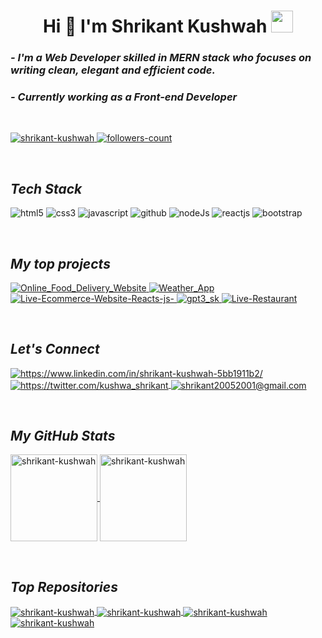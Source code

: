 <!----------------------------------- Heading Section ------------------------------------>
<h1 align="center">
    Hi
    <g-emoji class="g-emoji" alias="wave" fallback-src="https://github.githubassets.com/images/icons/emoji/unicode/1f44b.png">👋</g-emoji>
    I'm Shrikant Kushwah
    <img src="https://camo.githubusercontent.com/d3359cb00ab0b5ed8f2e1fe3fceb4fbaf3b614340f8c0db99c17b9f50b351770/68747470733a2f2f656d6f6a69732e736c61636b6d6f6a69732e636f6d2f656d6f6a69732f696d616765732f313533313834393433302f343234362f626c6f622d73756e676c61737365732e6769663f31353331383439343330" width="35">
</h1>



<!----------------------------------- About Section ------------------------------------>

<h3>
    <i>- I'm a Web Developer skilled in MERN stack who focuses on writing clean, elegant and efficient code.</i>
</h3>

<h3>
    <i>- Currently working as a Front-end Developer</i>
</h3>
<br>



<!----------------------------------- Profile View Section ------------------------------------>

<p align="left">
    <a href="https://github.com/shrikant-kushwah">
        <img src="https://komarev.com/ghpvc/?username=shrikant-kushwah&label=Profile%20views&color=0e75b6&style=flat" alt="shrikant-kushwah" />
    </a>
    <a href="https://github.com/shrikant-kushwah?tab=followers">
        <img src="https://img.shields.io/github/followers/shrikant-kushwah?label=Followers&style=social" alt="followers-count">
    </a>
</p>
<br>



<!----------------------------------- Tech Stack Section ------------------------------------>

<h2><i>Tech Stack</i></h2>
<p>
    <img src="https://img.shields.io/badge/HTML5-E34F26?style=for-the-badge&logo=html5&logoColor=white" alt="html5" />
    <img src="https://img.shields.io/badge/CSS3-1572B6?style=for-the-badge&logo=css3&logoColor=white" alt="css3" />
    <img src="https://img.shields.io/badge/JavaScript-F7DF1E?style=for-the-badge&logo=javascript&logoColor=323330" alt="javascript" />
    <img src="https://img.shields.io/badge/GitHub-100000?style=for-the-badge&logo=github&logoColor=white" alt="github" />
    <img src="https://img.shields.io/badge/NodeJs-7741C?style=for-the-badge&logo=nodeJs&logoColor=white" alt="nodeJs" />
    <img src="https://img.shields.io/badge/React-20232A?style=for-the-badge&logo=react&logoColor=61DAFB" alt="reactjs" />
    <img src="https://img.shields.io/badge/Bootstrap-563D7C?style=for-the-badge&logo=bootstrap&logoColor=white" alt="bootstrap" />
</p>
<br>



<!----------------------------------- Project Section ------------------------------------>

<h2><i>My top projects</i></h2>
<p align="left">
    <a href="https://github.com/shrikant-kushwah/Online_Food_Delivery_Website" target="blank">
        <img src="https://img.shields.io/static/v1?style=for-the-badge&message=Food Zone&color=000000&logo=Food&logoColor=FFFFFF&label=" alt="Online_Food_Delivery_Website" />
    </a>
    <a href="https://github.com/shrikant-kushwah/Weather_App" target="blank">
        <img src="https://img.shields.io/static/v1?style=for-the-badge&message=Weather App&color=1a78f4&logo=weather&logoColor=FFFFFF&label=" alt="Weather_App" />
    </a>
    <a href="https://github.com/shrikant-kushwah/Live-Ecommerce-Website-Reacts-js-" target="blank">
        <img src="https://img.shields.io/static/v1?style=for-the-badge&message=Ecommerce Website&color=FFFF00&logo=Ecommerce&logoColor=FFFFFF&label=" alt="Live-Ecommerce-Website-Reacts-js-" />
    </a>
    <a href="https://github.com/shrikant-kushwah/gpt3_sk" target="blank">
        <img src="https://img.shields.io/static/v1?style=for-the-badge&message=GPT3_SK Website&color=042c54&logo=GPT3_SK&logoColor=FFFFFF&label=" alt="gpt3_sk" />
    </a>
    <a href="https://github.com/shrikant-kushwah/Live-Restaurant" target="blank">
        <img src="https://img.shields.io/static/v1?style=for-the-badge&message=Live-Restaurant Website&color=dcca87&logo=Live-Restaurant&logoColor=FFFFFF&label=" alt="Live-Restaurant" />
    </a>
    
</p>
<br>



<!----------------------------------- Social Media Links Section ------------------------------------>

<h2><i>Let's Connect</i></h2>
<p align="left">
    <a href="https://www.linkedin.com/in/shrikant-kushwah-5bb1911b2/">
        <img align="center" src="https://img.shields.io/badge/LinkedIn-0077B5?style=for-the-badge&logo=linkedin&logoColor=white" alt="https://www.linkedin.com/in/shrikant-kushwah-5bb1911b2/" />
    </a>
    <a href="https://twitter.com/kushwa_shrikant">
        <img align="center" src="https://img.shields.io/badge/Twitter-1DA1F2?style=for-the-badge&logo=twitter&logoColor=white" alt="https://twitter.com/kushwa_shrikant" />
    </a>
    <a title="shrikant20052001@gmail.com" href="mailto:shrikant20052001@gmail.com">
        <img align="center" src="https://img.shields.io/badge/Gmail-D14836?style=for-the-badge&logo=gmail&logoColor=white" alt="shrikant20052001@gmail.com" />
    </a>
    
</p>
<br>



<!----------------------------------- GitHub Stats Section ------------------------------------>

<h2><i>My GitHub Stats</i></h2>
<p>
    <a href="https://github.com/shrikant-kushwah">
   <img align="center" src="https://github-readme-stats.vercel.app/api?username=shrikant-kushwah&show_icons=true&include_all_commits=true&count_private=true&hide=issues,contribs&border_radius=0&locale=en&theme=dark" alt="shrikant-kushwah" height="139" />
    </a>
    <a href="https://github.com/shrikant-kushwah">
    <img align="center" src="https://github-readme-stats.vercel.app/api/top-langs/?username=shrikant-kushwah&layout=compact&exclude_repo=&hide=Shell&border_radius=0&theme=dark" alt="shrikant-kushwah" height="139" />
    </a>
    
</p>
<br>



<!----------------------------------- Top Repository Section ------------------------------------>

<h2><i>Top Repositories</i></h2>
<p>
    <a href="https://github.com/shrikant-kushwah/Live-Ecommerce-Website-Reacts-js-">
        <img align="center" src="https://github-readme-stats.vercel.app/api/pin/?username=shrikant-kushwah&repo=Live-Ecommerce-Website-Reacts-js-&locale=en&border_radius=0&theme=dark" alt="shrikant-kushwah"/>
    </a>
    <a href="https://github.com/shrikant-kushwah/gpt3_sk">
        <img align="center" src="https://github-readme-stats.vercel.app/api/pin/?username=shrikant-kushwah&repo=gpt3_sk&locale=en&border_radius=0&theme=dark" alt="shrikant-kushwah"/>
    </a>
    <a href="https://github.com/shrikant-kushwah/Weather_App">
        <img align="center" src="https://github-readme-stats.vercel.app/api/pin/?username=shrikant-kushwah&repo=Weather_App&locale=en&border_radius=0&theme=dark" alt="shrikant-kushwah"/>
    </a>
    <a href="https://github.com/shrikant-kushwah/Online_Food_Delivery_Website">
        <img align="center" src="https://github-readme-stats.vercel.app/api/pin/?username=shrikant-kushwah&repo=Online_Food_Delivery_Website&locale=en&border_radius=0&theme=dark" alt="shrikant-kushwah"/>
    </a>
</p>
